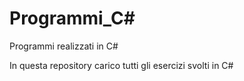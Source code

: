 # Programmi_C#
Programmi realizzati in C#

In questa repository carico tutti gli esercizi svolti in C#
